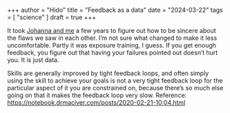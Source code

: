 +++
author = "Hido"
title = "Feedback as a data"
date = "2024-03-22"
tags = [
  "science"
]
draft = true
+++


It took [Johanna and me](https://www.henrikkarlsson.xyz/p/limitatons) a few years to figure out how to be sincere about the flaws we saw in each other. I’m not sure what changed to make it less uncomfortable. Partly it was exposure training, I guess. If you get enough feedback, you figure out that having your failures pointed out doesn’t hurt you. It is just data.





Skills are generally improved by tight feedback loops, and often simply using the skill to achieve your goals is not a very tight feedback loop for the particular aspect of it you are constrained on, because there’s so much else going on that it makes the feedback loop very slow. Reference: https://notebook.drmaciver.com/posts/2020-02-21-10:04.html